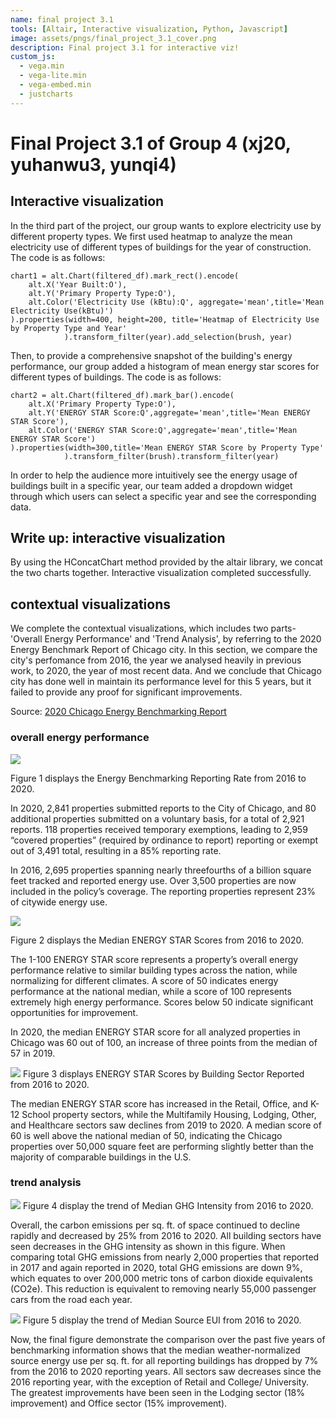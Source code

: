 ```yaml
---
name: final project 3.1
tools: [Altair, Interactive visualization, Python, Javascript]
image: assets/pngs/final_project_3.1_cover.png
description: Final project 3.1 for interactive viz!
custom_js:
  - vega.min
  - vega-lite.min
  - vega-embed.min
  - justcharts
---
```



# Final Project 3.1 of Group 4 (xj20, yuhanwu3, yunqi4)

## Interactive visualization
In the third part of the project, our group wants to explore electricity use by different property types. We first used heatmap to analyze the mean electricity use of different types of buildings for the year of construction. The code is as follows:

```
chart1 = alt.Chart(filtered_df).mark_rect().encode(
    alt.X('Year Built:O'),
    alt.Y('Primary Property Type:O'),
    alt.Color('Electricity Use (kBtu):Q', aggregate='mean',title='Mean Electricity Use(kBtu)')
).properties(width=400, height=200, title='Heatmap of Electricity Use by Property Type and Year'
            ).transform_filter(year).add_selection(brush, year)
```

Then, to provide a comprehensive snapshot of the building's energy performance, our group added a histogram of mean energy star scores for different types of buildings. The code is as follows:

```
chart2 = alt.Chart(filtered_df).mark_bar().encode(
    alt.X('Primary Property Type:O'),
    alt.Y('ENERGY STAR Score:Q',aggregate='mean',title='Mean ENERGY STAR Score'),
    alt.Color('ENERGY STAR Score:Q',aggregate='mean',title='Mean ENERGY STAR Score')
).properties(width=300,title='Mean ENERGY STAR Score by Property Type'
            ).transform_filter(brush).transform_filter(year)
```

In order to help the audience more intuitively see the energy usage of buildings built in a specific year, our team added a dropdown widget through which users can select a specific year and see the corresponding data.

<vegachart schema-url="{{ site.baseurl }}/assets/json/side_by_side_data_url.json" style="width: 100%"></vegachart>


## Write up: interactive visualization
By using the HConcatChart method provided by the altair library, we concat the two charts together. Interactive visualization completed successfully.

## contextual visualizations
We complete the contextual visualizations, which includes two parts-'Overall Energy Performance' and 'Trend Analysis', by referring to the 2020 Energy Benchmark Report of Chicago city. In this section, we compare the city's perfomance from 2016, the year we analysed heavily in previous work, to 2020, the year of most recent data. And we conclude that Chicago city has done well in maintain its performance level for this 5 years, but it failed to provide any proof for significant improvements.

Source: <a href="https://www.chicago.gov/content/dam/city/progs/env/Energy-Benchmark-Reports/2020_Chicago_Energy_Benchmarking_Report.pdf">2020 Chicago Energy Benchmarking Report</a>

### overall energy performance
<img src="{{site.baseurl}}/assets/pngs/1_ReportingRate.png">

Figure 1 displays the Energy Benchmarking Reporting Rate from 2016 to 2020.

In 2020, 2,841 properties submitted reports to the City of Chicago, and 80 additional properties submitted on a voluntary basis, for a total of 2,921 reports. 118 properties received temporary exemptions, leading to 2,959 “covered properties” (required by ordinance to report) reporting or exempt out of 3,491 total, resulting in a 85% reporting rate.

In 2016, 2,695 properties spanning nearly threefourths of a billion square feet tracked and reported energy use. Over 3,500 properties are now included in the policy’s coverage. The reporting properties represent 23% of citywide energy use.

<img src="{{site.baseurl}}/assets/pngs/2_EnergyStar.png">

Figure 2 displays the Median ENERGY STAR Scores from 2016 to 2020.

The 1-100 ENERGY STAR score represents a property’s overall energy performance relative to similar building types across the nation, while normalizing for different climates. A score of 50 indicates energy performance at the national median, while a score of 100 represents extremely high energy performance. Scores below 50 indicate significant opportunities for improvement.

In 2020, the median ENERGY STAR score for all analyzed properties in Chicago was 60 out of 100, an increase of three points from the median of 57 in 2019. 

<img src="{{site.baseurl}}/assets/pngs/3_StarByBuilding.png">
Figure 3 displays ENERGY STAR Scores by Building Sector Reported from 2016 to 2020.

The median ENERGY STAR score has increased in the Retail, Office, and K-12 School property sectors, while the Multifamily Housing, Lodging, Other, and Healthcare sectors saw declines from 2019 to 2020. A median score of 60 is well above the national median of 50, indicating the Chicago properties over 50,000 square feet are performing slightly better than the majority of comparable buildings in the U.S.

### trend analysis
<img src="{{site.baseurl}}/assets/pngs/4_GHG.png">
Figure 4 display the trend of Median GHG Intensity from 2016 to 2020.

Overall, the carbon emissions per sq. ft. of space continued to decline rapidly and decreased by 25% from 2016 to 2020. All building sectors have seen decreases in the GHG intensity as shown in this figure. When comparing total GHG emissions from nearly 2,000 properties that reported in 2017 and again reported in 2020, total GHG emissions are down 9%, which equates to over 200,000 metric tons of carbon dioxide equivalents (CO2e). This reduction is equivalent to removing nearly 55,000 passenger cars from the road each year.

<img src="{{site.baseurl}}/assets/pngs/5_EUI.png">
Figure 5 display the trend of Median Source EUI from 2016 to 2020.

Now, the final figure demonstrate the comparison over the past five years of benchmarking information shows that the median weather-normalized source energy use per sq. ft. for all reporting buildings has dropped by 7% from the 2016 to 2020 reporting years. All sectors saw decreases since the 2016 reporting year, with the exception of Retail and College/ University. The greatest improvements have been seen in the Lodging sector (18% improvement) and Office sector (15% improvement).
